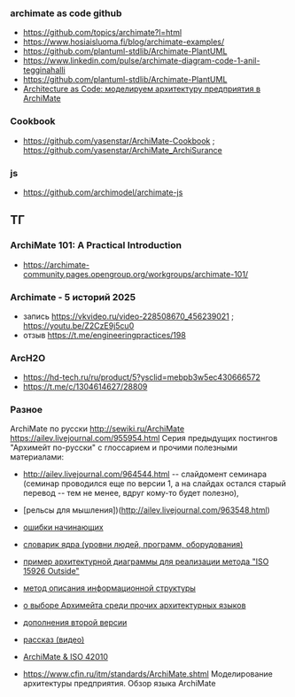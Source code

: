 ### archimate as code github
- https://github.com/topics/archimate?l=html
- https://www.hosiaisluoma.fi/blog/archimate-examples/
- https://github.com/plantuml-stdlib/Archimate-PlantUML
- https://www.linkedin.com/pulse/archimate-diagram-code-1-anil-tegginahalli
- https://github.com/plantuml-stdlib/Archimate-PlantUML
- [Architecture as Code: моделируем архитектуру предприятия в ArchiMate](https://habr.com/ru/companies/otus/articles/885594/)

### Cookbook
- https://github.com/yasenstar/ArchiMate-Cookbook ; https://github.com/yasenstar/ArchiMate_ArchiSurance

### js
- https://github.com/archimodel/archimate-js

## ТГ
###  ArchiMate 101: A Practical Introduction 
- https://archimate-community.pages.opengroup.org/workgroups/archimate-101/

### Archimate - 5 историй 2025
- запись https://vkvideo.ru/video-228508670_456239021 ; https://youtu.be/Z2CzE9j5cu0
- отзыв https://t.me/engineeringpractices/198

### ArcH2O
- https://hd-tech.ru/ru/product/5?ysclid=mebpb3w5ec430666572
- https://t.me/c/1304614627/28809

### Разное
ArchiMate по русски http://sewiki.ru/ArchiMate  
https://ailev.livejournal.com/955954.html Серия предыдущих постингов "Архимейт по-русски" с глоссарием и прочими полезными материалами:  
- http://ailev.livejournal.com/964544.html -- слайдомент семинара (семинар проводился еще по версии 1, а на слайдах остался старый перевод -- тем не менее, вдруг кому-то будет полезно),
- [рельсы для мышления])(http://ailev.livejournal.com/963548.html)
- [ошибки начинающих](http://ailev.livejournal.com/963190.html)
- [словарик ядра (уровни людей, программ, оборудования)](http://ailev.livejournal.com/956829.html)
- [пример архитектурной диаграммы для реализации метода "ISO 15926 Outside"](http://ailev.livejournal.com/956191.html)
- [метод описания информационной структуры](http://ailev.livejournal.com/955954.html)
- [о выборе Архимейта среди прочих архитектурных языков](http://ailev.livejournal.com/940819.html)
- [дополнения второй версии](http://ailev.livejournal.com/978200.html)
- [рассказ (видео)](http://incose-ru.livejournal.com/33568.html)
- [ArchiMate & ISO 42010](https://habr.com/ru/companies/otus/articles/840214/)

- https://www.cfin.ru/itm/standards/ArchiMate.shtml Моделирование архитектуры предприятия. Обзор языка ArchiMate

